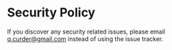 # Security Policy

If you discover any security related issues, please email q.curder@gmail.com instead of using the issue tracker.
